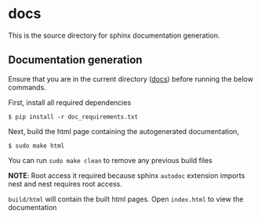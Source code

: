 # docs

This is the source directory for sphinx documentation generation.

## Documentation generation

Ensure that you are in the current directory ([docs](.)) before running the
below commands.

First, install all required dependencies
```
$ pip install -r doc_requirements.txt
```

Next, build the html page containing the autogenerated documentation,
```
$ sudo make html
```

You can run `sudo make clean` to remove any previous build files

**NOTE**: Root access it required because sphinx `autodoc` extension imports
nest and nest requires root access.

`build/html` will contain the built html pages. Open `index.html` to view the documentation
